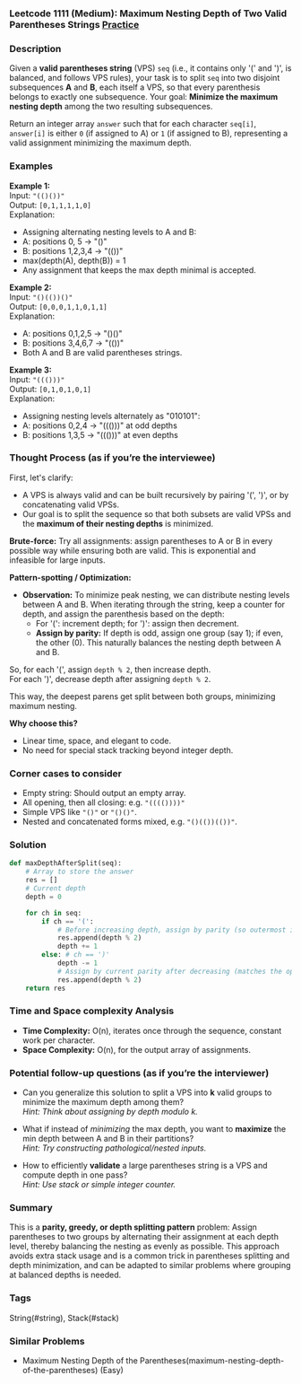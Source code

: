 ### Leetcode 1111 (Medium): Maximum Nesting Depth of Two Valid Parentheses Strings [Practice](https://leetcode.com/problems/maximum-nesting-depth-of-two-valid-parentheses-strings)

### Description  
Given a **valid parentheses string** (VPS) `seq` (i.e., it contains only '(' and ')', is balanced, and follows VPS rules), your task is to split `seq` into two disjoint subsequences **A** and **B**, each itself a VPS, so that every parenthesis belongs to exactly one subsequence. Your goal: **Minimize the maximum nesting depth** among the two resulting subsequences.

Return an integer array `answer` such that for each character `seq[i]`, `answer[i]` is either `0` (if assigned to A) or `1` (if assigned to B), representing a valid assignment minimizing the maximum depth.

### Examples  

**Example 1:**  
Input: `"(()())"`  
Output: `[0,1,1,1,1,0]`  
Explanation:  
- Assigning alternating nesting levels to A and B:  
- A: positions 0, 5 → "()"  
- B: positions 1,2,3,4 → "(())"  
- max(depth(A), depth(B)) = 1  
- Any assignment that keeps the max depth minimal is accepted.  

**Example 2:**  
Input: `"()(())()"`  
Output: `[0,0,0,1,1,0,1,1]`  
Explanation:  
- A: positions 0,1,2,5 → "()()"  
- B: positions 3,4,6,7 → "(())"  
- Both A and B are valid parentheses strings.  

**Example 3:**  
Input: `"((()))"`  
Output: `[0,1,0,1,0,1]`  
Explanation:  
- Assigning nesting levels alternately as "010101":
- A: positions 0,2,4 → "((()))" at odd depths  
- B: positions 1,3,5 → "((()))" at even depths  

### Thought Process (as if you’re the interviewee)  
First, let's clarify:  
- A VPS is always valid and can be built recursively by pairing '(', ')', or by concatenating valid VPSs.
- Our goal is to split the sequence so that both subsets are valid VPSs and the **maximum of their nesting depths** is minimized.

**Brute-force:** Try all assignments: assign parentheses to A or B in every possible way while ensuring both are valid. This is exponential and infeasible for large inputs.

**Pattern-spotting / Optimization:**  
- **Observation:** To minimize peak nesting, we can distribute nesting levels between A and B. When iterating through the string, keep a counter for depth, and assign the parenthesis based on the depth:  
  - For '(': increment depth; for ')': assign then decrement.  
  - **Assign by parity:** If depth is odd, assign one group (say 1); if even, the other (0). This naturally balances the nesting depth between A and B.

So, for each '(', assign `depth % 2`, then increase depth.  
For each ')', decrease depth after assigning `depth % 2`.

This way, the deepest parens get split between both groups, minimizing maximum nesting.

**Why choose this?**  
- Linear time, space, and elegant to code.  
- No need for special stack tracking beyond integer depth.

### Corner cases to consider  
- Empty string: Should output an empty array.
- All opening, then all closing: e.g. `"(((())))"`
- Simple VPS like `"()"` or `"()()"`.
- Nested and concatenated forms mixed, e.g. `"()(())(())"`.

### Solution

```python
def maxDepthAfterSplit(seq):
    # Array to store the answer
    res = []
    # Current depth
    depth = 0

    for ch in seq:
        if ch == '(':
            # Before increasing depth, assign by parity (so outermost is 0, next is 1, etc.)
            res.append(depth % 2)
            depth += 1
        else: # ch == ')'
            depth -= 1
            # Assign by current parity after decreasing (matches the opening)
            res.append(depth % 2)
    return res
```

### Time and Space complexity Analysis  

- **Time Complexity:** O(n), iterates once through the sequence, constant work per character.
- **Space Complexity:** O(n), for the output array of assignments.

### Potential follow-up questions (as if you’re the interviewer)  

- Can you generalize this solution to split a VPS into **k** valid groups to minimize the maximum depth among them?  
  *Hint: Think about assigning by depth modulo k.*

- What if instead of *minimizing* the max depth, you want to **maximize** the min depth between A and B in their partitions?  
  *Hint: Try constructing pathological/nested inputs.*

- How to efficiently **validate** a large parentheses string is a VPS and compute depth in one pass?  
  *Hint: Use stack or simple integer counter.*

### Summary
This is a **parity, greedy, or depth splitting pattern** problem: Assign parentheses to two groups by alternating their assignment at each depth level, thereby balancing the nesting as evenly as possible. This approach avoids extra stack usage and is a common trick in parentheses splitting and depth minimization, and can be adapted to similar problems where grouping at balanced depths is needed.

### Tags
String(#string), Stack(#stack)

### Similar Problems
- Maximum Nesting Depth of the Parentheses(maximum-nesting-depth-of-the-parentheses) (Easy)